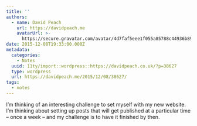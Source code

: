 ```yaml
---
title: ''
authors:
  - name: David Peach
    url: https://davidpeach.me
    avatarUrl: >-
      https://secure.gravatar.com/avatar/4d7faf5eee1f055a85788c44936b8995eaab6dfb004e7854ec747ccb272e91ee?s=96&d=mm&r=g
date: 2015-12-08T19:33:00.000Z
metadata:
  categories:
    - Notes
  uuid: 11ty/import::wordpress::https://davidpeach.co.uk/?p=38627
  type: wordpress
  url: https://davidpeach.me/2015/12/08/38627/
tags:
  - notes
---
```

I’m thinking of an interesting challenge to set myself with my new website. I’m thinking about setting up posts that will get published at a particular time – once a week – and my challenge is to have it finished by then.